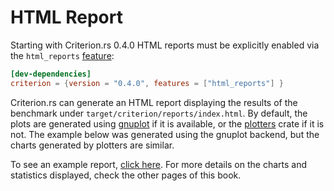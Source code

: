 # HTML Report

Starting with Criterion.rs 0.4.0 HTML reports must be explicitly enabled via the `html_reports` [feature](https://doc.rust-lang.org/cargo/reference/features.html#dependency-features):
```toml
[dev-dependencies]
criterion = {version = "0.4.0", features = ["html_reports"] }
```
Criterion.rs can generate an HTML report displaying the results of the benchmark under
`target/criterion/reports/index.html`. By default, the plots are generated using
[gnuplot](http://www.gnuplot.info/) if it is available, or the
[plotters](https://github.com/38/plotters) crate if it is not. The example below was generated
using the gnuplot backend, but the charts generated by plotters are similar.

To see an example report, [click here](html_report/report/index.html). For more details on the
charts and statistics displayed, check the other pages of this book.
